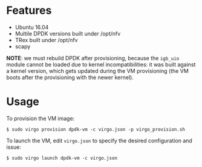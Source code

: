 # Features
- Ubuntu 16.04
- Multile DPDK versions built under /opt/nfv
- TRex built under /opt/nfv
- scapy

__NOTE__: we must rebuild DPDK after provisioning, because the `igb_uio`
module cannot be loaded due to kernel incompatibilities: it was built against
a kernel version, which gets updated during the VM provisioning (the VM boots 
after the provisioning with the newer kernel).

# Usage 

To provision the VM image:

```console
$ sudo virgo provision dpdk-vm -c virgo.json -p virgo_provision.sh
```

To launch the VM, edit `virgo.json` to specify the desired configuration and 
issue: 

```console
$ sudo virgo launch dpdk-vm -c virgo.json
```
